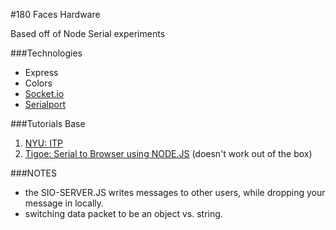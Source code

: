 #180 Faces Hardware

Based off of Node Serial experiments <br>

###Technologies
- Express
- Colors
- [Socket.io](http://socket.io/)
- [Serialport](https://www.npmjs.com/package/serialport)


###Tutorials Base

1. [NYU: ITP](https://itp.nyu.edu/physcomp/labs/labs-serial-communication/lab-serial-communication-with-node-js/)<br>
2. [Tigoe: Serial to Browser using NODE.JS](http://www.tigoe.com/pcomp/code/arduinowiring/1096/) (doesn't work out of the box)

###NOTES
- the SIO-SERVER.JS writes messages to other users, while dropping your message in locally.
- switching data packet to be an object vs. string.